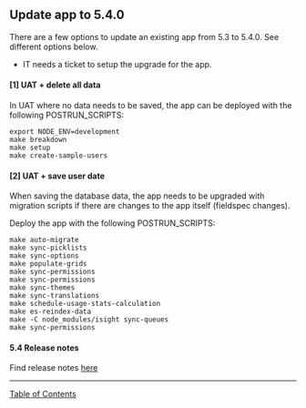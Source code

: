 ## Update app to 5.4.0

There are a few options to update an existing app from 5.3 to 5.4.0. See different options below.

* IT needs a ticket to setup the upgrade for the app.

#### [1] UAT + delete all data
In UAT where no data needs to be saved, the app can be deployed with the following POSTRUN_SCRIPTS:
```
export NODE_ENV=development
make breakdown
make setup
make create-sample-users
```

#### [2] UAT + save user date
When saving the database data, the app needs to be upgraded with migration scripts if there are changes to the app itself (fieldspec changes).

Deploy the app with the following POSTRUN_SCRIPTS:

```
make auto-migrate
make sync-picklists
make sync-options
make populate-grids
make sync-permissions
make sync-permissions
make sync-themes
make sync-translations
make schedule-usage-stats-calculation
make es-reindex-data
make -C node_modules/isight sync-queues
make sync-permissions
```

#### 5.4 Release notes
Find release notes [here](https://i-sight.atlassian.net/wiki/spaces/DKBV5/pages/687276216/v5.4.0+-+Release+Notes#v5.4.0-ReleaseNotes-FixTasks)
***
[Table of Contents](../README.md)